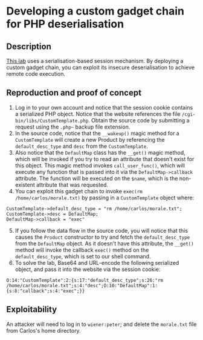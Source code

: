 # Developing a custom gadget chain for PHP deserialisation

## Description

[This lab](https://portswigger.net/web-security/deserialization/exploiting/lab-deserialization-developing-a-custom-gadget-chain-for-php-deserialization) uses a serialisation-based session mechanism. By deploying a custom gadget chain, you can exploit its insecure deserialisation to achieve remote code execution. 

## Reproduction and proof of concept

1. Log in to your own account and notice that the session cookie contains a serialized PHP object. Notice that the website references the file `/cgi-bin/libs/CustomTemplate.php`. Obtain the source code by submitting a request using the `.php~` backup file extension.
2. In the source code, notice that the `__wakeup()` magic method for a `CustomTemplate` will create a new Product by referencing the `default_desc_type` and `desc` from the `CustomTemplate`.
3. Also notice that the `DefaultMap` class has the `__get()` magic method, which will be invoked if you try to read an attribute that doesn't exist for this object. This magic method invokes `call_user_func()`, which will execute any function that is passed into it via the `DefaultMap->callback` attribute. The function will be executed on the `$name`, which is the non-existent attribute that was requested.
4. You can exploit this gadget chain to invoke `exec(rm /home/carlos/morale.txt)` by passing in a `CustomTemplate` object where:

```text
CustomTemplate->default_desc_type = "rm /home/carlos/morale.txt";
CustomTemplate->desc = DefaultMap;
DefaultMap->callback = "exec"
```

5. If you follow the data flow in the source code, you will notice that this causes the `Product` constructor to try and fetch the `default_desc_type` from the `DefaultMap` object. As it doesn't have this attribute, the `__get()` method will invoke the callback `exec()` method on the `default_desc_type`, which is set to our shell command.
6. To solve the lab, Base64 and URL-encode the following serialized object, and pass it into the website via the session cookie:

```text
O:14:"CustomTemplate":2:{s:17:"default_desc_type";s:26:"rm /home/carlos/morale.txt";s:4:"desc";O:10:"DefaultMap":1:{s:8:"callback";s:4:"exec";}}
```

## Exploitability

An attacker will need to log in to `wiener:peter`; and delete the `morale.txt` file from Carlos's home directory. 
